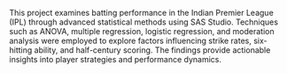 This project examines batting performance in the Indian Premier League (IPL) through advanced statistical methods using SAS Studio. Techniques such as ANOVA, multiple regression, logistic regression, and moderation analysis were employed to explore factors influencing strike rates, six-hitting ability, and half-century scoring. The findings provide actionable insights into player strategies and performance dynamics.
